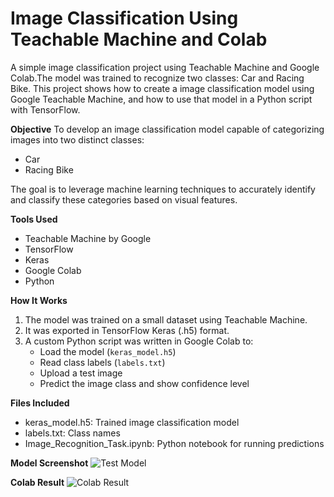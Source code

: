 # Image Classification Using Teachable Machine and Colab
A simple image classification project using Teachable Machine and Google Colab.The model was trained to recognize two classes: Car and Racing Bike.
This project shows how to create a image classification model using Google Teachable Machine, and how to use that model in a Python script with TensorFlow.

**Objective**
To develop an image classification model capable of categorizing images into two distinct classes:
- Car
- Racing Bike

The goal is to leverage machine learning techniques to accurately identify and classify these categories based on visual features.

**Tools Used**
- Teachable Machine by Google
- TensorFlow 
- Keras
- Google Colab
- Python 

**How It Works**
1. The model was trained on a small dataset using Teachable Machine.
2. It was exported in TensorFlow Keras (.h5) format.
3. A custom Python script was written in Google Colab to:
   - Load the model (`keras_model.h5`)
   - Read class labels (`labels.txt`)
   - Upload a test image
   - Predict the image class and show confidence level

**Files Included**
- keras_model.h5: Trained image classification model
- labels.txt: Class names
- Image_Recognition_Task.ipynb: Python notebook for running predictions

**Model Screenshot**
![Test Model](https://github.com/amani4848/Teachable_Machine_Image_Classifier/blob/2cdb933388c37f184ef8b6423da1021c7abf86ff/Test_Model.png)


**Colab Result**
![Colab Result](https://github.com/amani4848/Teachable_Machine_Image_Classifier/blob/2cdb933388c37f184ef8b6423da1021c7abf86ff/Colab_result.png)
